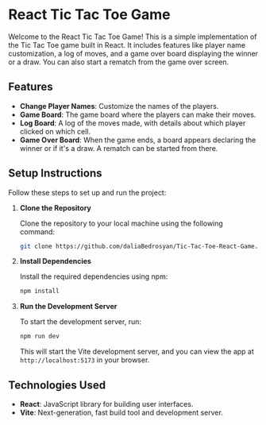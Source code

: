 
# React Tic Tac Toe Game

Welcome to the React Tic Tac Toe Game! This is a simple implementation of the Tic Tac Toe game built in React. It includes features like player name customization, a log of moves, and a game over board displaying the winner or a draw. You can also start a rematch from the game over screen.

## Features
- **Change Player Names**: Customize the names of the players.
- **Game Board**: The game board where the players can make their moves.
- **Log Board**: A log of the moves made, with details about which player clicked on which cell.
- **Game Over Board**: When the game ends, a board appears declaring the winner or if it's a draw. A rematch can be started from there.

## Setup Instructions

Follow these steps to set up and run the project:

1. **Clone the Repository**

   Clone the repository to your local machine using the following command:
   ```bash
   git clone https://github.com/daliaBedrosyan/Tic-Tac-Toe-React-Game.git
   ```

2. **Install Dependencies**

   Install the required dependencies using npm:
   ```bash
   npm install
   ```

3. **Run the Development Server**

   To start the development server, run:
   ```bash
   npm run dev
   ```
   This will start the Vite development server, and you can view the app at `http://localhost:5173` in your browser.

## Technologies Used

- **React**: JavaScript library for building user interfaces.
- **Vite**: Next-generation, fast build tool and development server.

